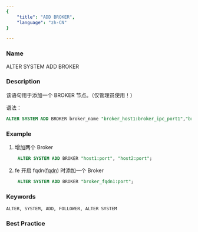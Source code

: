 ```yaml
---
{
    "title": "ADD BROKER",
    "language": "zh-CN"
}

---
```


<!--
Licensed to the Apache Software Foundation (ASF) under one
or more contributor license agreements.  See the NOTICE file
distributed with this work for additional information
regarding copyright ownership.  The ASF licenses this file
to you under the Apache License, Version 2.0 (the
"License"); you may not use this file except in compliance
with the License.  You may obtain a copy of the License at

  http://www.apache.org/licenses/LICENSE-2.0

Unless required by applicable law or agreed to in writing,
software distributed under the License is distributed on an
"AS IS" BASIS, WITHOUT WARRANTIES OR CONDITIONS OF ANY
KIND, either express or implied.  See the License for the
specific language governing permissions and limitations
under the License.
-->

### Name

ALTER SYSTEM ADD BROKER

### Description

该语句用于添加一个 BROKER 节点。（仅管理员使用！）

语法：

```sql
ALTER SYSTEM ADD BROKER broker_name "broker_host1:broker_ipc_port1","broker_host2:broker_ipc_port2",...;
```

### Example

1. 增加两个 Broker

   ```sql
    ALTER SYSTEM ADD BROKER "host1:port", "host2:port";
   ```

2. fe 开启 fqdn([fqdn](../../../admin-manual/cluster-management/fqdn.md)) 时添加一个 Broker

   ```sql
    ALTER SYSTEM ADD BROKER "broker_fqdn1:port";
   ```


### Keywords

    ALTER, SYSTEM, ADD, FOLLOWER, ALTER SYSTEM

### Best Practice

